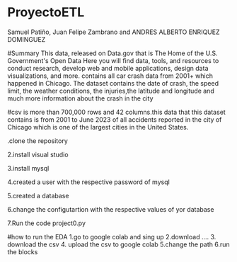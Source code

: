 # ProyectoETL

Samuel Patiño,  Juan Felipe Zambrano and ANDRES ALBERTO ENRIQUEZ DOMINGUEZ

#Summary 
This data, released on Data.gov that is The Home of the U.S. Government's Open Data Here you will find data, tools, and resources to conduct research, develop web and mobile applications, design data visualizations, and more. contains all car crash data from 2001+ which happened in Chicago. The dataset contains the date of crash, the speed limit, the weather conditions, the injuries,the latitude and longitude and much more information about the crash in the city

#csv
is more than 700,000 rows and 42 columns.this data that this dataset contains is from 2001 to June 2023 of all accidents reported in the city of Chicago which is one of the largest cities in the United States.

.clone the repository

2.install visual studio

3.install mysql

4.created a user with the respective password of mysql

5.created a database

6.change the configutartion with the respective values of yor database

7.Run the code project0.py

#how to run the EDA
1.go to google colab and sing up 2.download .... 3. download the csv 4. upload the csv to google colab 5.change the path 6.run the blocks
